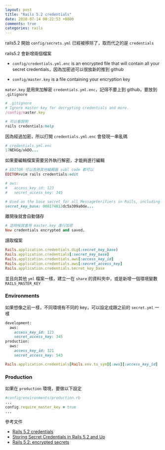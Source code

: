```yaml
---
layout: post
title: "Rails 5.2 credentials"
date: 2018-07-14 00:22:53 +0800
comments: true
categories: rails
---
```


rails5.2 開始 `config/secrets.yml` 已經被移除了，取而代之的是 `credentials`

<!-- more -->

rails5.2 會新增兩個檔案

* `config/credentials.yml.enc` is an encrypted file that will contain all your secret credentials，因為加密過可以很放新的推到 github

* `config/master.key` is a file containing your encryption key

`mater.key` 是用來加解密 `credentials.yml.enc`，記得不要上到 github，要放到 `.gitignore`

```ruby
# .gitignore
# Ignore master key for decrypting credentials and more.
/config/master.key
```

```ruby
# 可以看說明
rails credentials:help
```
因為經過加密，所以打開 `credentials.yml.enc` 會發現一串亂碼

```ruby
# credentials.yml.enc
17NEkGq/xkDO...
```

如果要編輯檔案需要另外執行解密，才能夠進行編輯

```ruby
# EDITOR 可以改用其他編輯器 subl code 都可以
EDITOR=vim rails credentials:edit
```

```ruby
# aws:
#   access_key_id: 123
#   secret_access_key: 345

# Used as the base secret for all MessageVerifiers in Rails, including the one protecting cookies.
secret_key_base: 008174812dc5a309a0de...
```

離開後就會自動儲存

```ruby
# 這時候就會用 master.key 進行加密
New credentials encrypted and saved.
```

讀取檔案

```ruby
Rails.application.credentials.dig(:secret_key_base)
Rails.application.credentials[:secret_key_base]
Rails.application.credentials.aws[:access_key_id]
Rails.application.credentials.aws[:secret_access_key]
Rails.application.credentials.secret_key_base
```

並且向其他 `yml` 檔案一樣，建立一在 `share` 的資料夾中，或是新增一個環境變數 `RAILS_MASTER_KEY`

### Environments

如果想像之前一樣，不同環境有不同的 key，可以設定成跟之前的 `secret.yml` 一樣

```ruby
development:
  aws:
    access_key_id: 123
    secret_access_key: 345
production:
  aws:
    access_key_id: 321
    secret_access_key: 543
```

```ruby
Rails.application.credentials[Rails.env.to_sym][:aws][:access_key_id]
```

### Production

如果在 `production` 環境，要做以下設定

```ruby
#config/environments/production.rb
...
config.require_master_key = true
...
```

參考文件

* [Rails 5.2 credentials](https://medium.com/cedarcode/rails-5-2-credentials-9b3324851336)
* [Storing Secret Credentials in Rails 5.2 and Up](https://www.viget.com/articles/storing-secret-credentials-in-rails-5-2-and-up/)
* [Rails 5.2: encrypted secrets](https://keithpblog.org/post/encrypted-secrets/)
